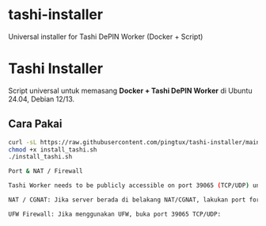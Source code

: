 # tashi-installer
Universal installer for Tashi DePIN Worker (Docker + Script)

# Tashi Installer

Script universal untuk memasang **Docker + Tashi DePIN Worker** di Ubuntu 24.04, Debian 12/13.

## Cara Pakai
```bash
curl -sL https://raw.githubusercontent.com/pingtux/tashi-installer/main/install_tashi.sh -o install_tashi.sh
chmod +x install_tashi.sh
./install_tashi.sh

Port & NAT / Firewall

Tashi Worker needs to be publicly accessible on port 39065 (TCP/UDP) untuk bekerja 100% dan menghasilkan reward maksimal.

NAT / CGNAT: Jika server berada di belakang NAT/CGNAT, lakukan port forwarding pada router/ISP untuk port 39065.

UFW Firewall: Jika menggunakan UFW, buka port 39065 TCP/UDP:

